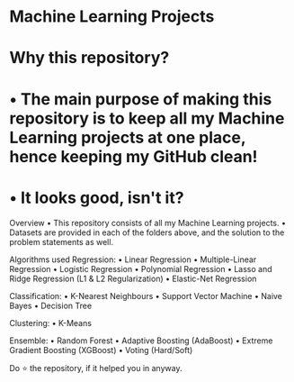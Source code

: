 # Machine Learning Projects

# Why this repository?
# • The main purpose of making this repository is to keep all my Machine Learning projects at one place, hence keeping my GitHub clean!
# • It looks good, isn't it?

Overview
• This repository consists of all my Machine Learning projects.
• Datasets are provided in each of the folders above, and the solution to the problem statements as well.

Algorithms used
Regression:
• Linear Regression
• Multiple-Linear Regression
• Logistic Regression
• Polynomial Regression
• Lasso and Ridge Regression (L1 & L2 Regularization)
• Elastic-Net Regression

Classification:
• K-Nearest Neighbours
• Support Vector Machine
• Naive Bayes
• Decision Tree

Clustering:
• K-Means

Ensemble:
• Random Forest
• Adaptive Boosting (AdaBoost)
• Extreme Gradient Boosting (XGBoost)
• Voting (Hard/Soft)

Do ⭐ the repository, if it helped you in anyway.
